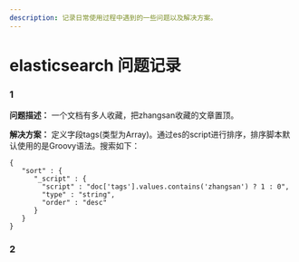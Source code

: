 ```yaml
---
description: 记录日常使用过程中遇到的一些问题以及解决方案。
---
```


# elasticsearch 问题记录

### 1

**问题描述：** 一个文档有多人收藏，把zhangsan收藏的文章置顶。

**解决方案：** 定义字段tags\(类型为Array\)。通过es的script进行排序，排序脚本默认使用的是Groovy语法。搜索如下：

```text
{
   "sort" : {
      "_script" : { 
        "script" : "doc['tags'].values.contains('zhangsan') ? 1 : 0",
        "type" : "string",
        "order" : "desc"
      }
   }
}
```

### 2



